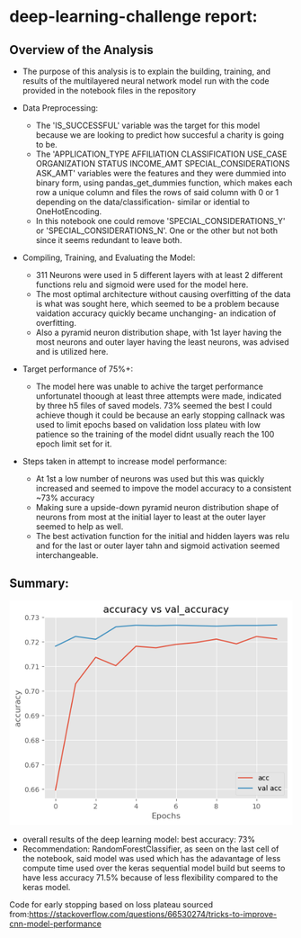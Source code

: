 # deep-learning-challenge report:
## Overview of the Analysis
* The purpose of this analysis is to explain the building, training, and results of the multilayered neural network model run with the code provided in the notebook files in the repository

* Data Preprocessing:
  * The 'IS_SUCCESSFUL' variable was the target for this model because we are looking to predict how succesful a charity is going to be.
  * The 'APPLICATION_TYPE	AFFILIATION	CLASSIFICATION	USE_CASE	ORGANIZATION	STATUS	INCOME_AMT	SPECIAL_CONSIDERATIONS	ASK_AMT' variables were the features and they were dummied into binary form, using pandas_get_dummies function, which makes each row a unique column and files the rows of said column with 0 or 1 depending on the data/classification- similar or idential to OneHotEncoding.
  * In this notebook one could remove 'SPECIAL_CONSIDERATIONS_Y' or 'SPECIAL_CONSIDERATIONS_N'. One or the other but not both since it seems redundant to leave both.
* Compiling, Training, and Evaluating the Model:
  * 311 Neurons were used in 5 different layers with at least 2 different functions relu and sigmoid were used for the model here. 
  * The most optimal architecture without causing overfitting of the data is what was sought here, which seemed to be a problem because vaidation accuracy quickly became unchanging- an indication of overfitting. 
  * Also a pyramid neuron distribution shape, with 1st layer having the most neurons and outer layer having the least neurons, was advised and is utilized here.
* Target performance of 75%+:
  * The model here was unable to achive the target performance unfortunatel thoough at least three attempts were made, indicated by three h5 files of saved models. 73% seemed the best I could achieve though it could be because an early stopping callnack was used to limit epochs based on validation loss plateu with  low patience so the training of the model didnt usually reach the 100 epoch limit set for it. 
* Steps taken in attempt to increase model performance:
  * At 1st a low number of neurons was used but this was quickly increased and seemed to impove the model accuracy to a consistent ~73% accuracy
  * Making sure a upside-down pyramid neuron distribution shape of neurons from most at the initial layer to least at the outer layer seemed to help as well.
  * The best activation function for the initial and hidden layers was relu and for the last or outer layer tahn and sigmoid activation seemed interchangeable.
## Summary:
![](https://raw.githubusercontent.com/BMO777/deep-learning-challenge/master/result1.png)
 * overall results of the deep learning model: best accuracy: 73% 
 * Recommendation: RandomForestClassifier, as seen on the last cell of the notebook, said model was used which has the adavantage of less compute time used over the keras sequential model build but seems to have less accuracy 71.5% because of less flexibility compared to the keras model.

Code for early stopping based on loss plateau sourced from:https://stackoverflow.com/questions/66530274/tricks-to-improve-cnn-model-performance
